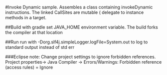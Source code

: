 #Invoke Dynamic sample. 
Assembles a class containing invokeDynamic instructions. The linked CallSites are mutable ( delegate to instance methods in a
target.  

##Build with gradle
set JAVA_HOME environment variable. The build forks the compiler at that location

##Run
run with -Dorg.slf4j.simpleLogger.logFile=System.out to log to standard output instead of std err

###Eclipse note: 
Change project settings to ignore forbidden references.
Project properties-> Java Compiler -> Errors/Warnings: Forbidden reference (access rules) = Ignore
